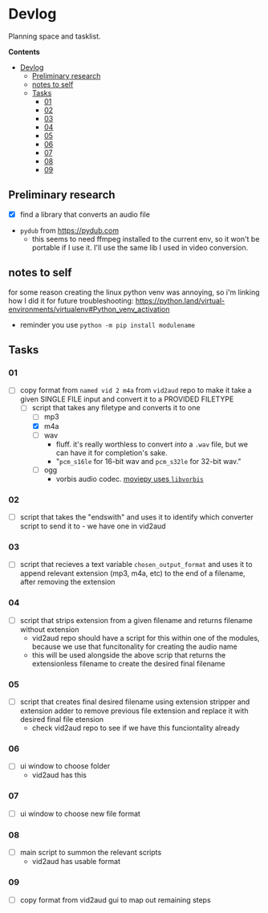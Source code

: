 # Devlog

Planning space and tasklist.


**Contents**

- [Devlog](#devlog)
  - [Preliminary research](#preliminary-research)
  - [notes to self](#notes-to-self)
  - [Tasks](#tasks)
    - [01](#01)
    - [02](#02)
    - [03](#03)
    - [04](#04)
    - [05](#05)
    - [06](#06)
    - [07](#07)
    - [08](#08)
    - [09](#09)

## Preliminary research

 - [x] find a library that converts an audio file
 * `pydub` from https://pydub.com
   * this seems to need ffmpeg installed to the current env, so it won't be portable if I use it. I'll use the same lib I used in video conversion.

## notes to self

for some reason creating the linux python venv was annoying, so i'm linking how I did it for future troubleshooting: https://python.land/virtual-environments/virtualenv#Python_venv_activation

* reminder you use `python -m pip install modulename`

## Tasks

### 01

- [ ] copy format from `named vid 2 m4a` from `vid2aud` repo to make it take a given SINGLE FILE input and convert it to a PROVIDED FILETYPE
  - [ ] script that takes any filetype and converts it to one
    - [ ] mp3
    - [x] m4a
    - [ ] wav
      - fluff. it's really worthless to convert *into* a `.wav` file, but we can have it for completion's sake.
      - "`pcm_s16le` for 16-bit wav and `pcm_s32le` for 32-bit wav."
    - [ ] ogg
      - vorbis audio codec. [moviepy uses `libvorbis`](https://zulko.github.io/moviepy/reference/reference/moviepy.video.VideoClip.VideoClip.html)

### 02

  - [ ] script that takes the "endswith" and uses it to identify which converter script to send it to
        - we have one in vid2aud

### 03

 - [ ] script that recieves a text variable `chosen_output_format` and uses it to append relevant extension (mp3, m4a, etc) to the end of a filename, after removing the extension

### 04

 - [ ] script that strips extension from a given filename and returns filename without extension
   - vid2aud repo should have a script for this within one of the modules, because we use that funcitonality for creating the audio name
   - this will be used alongside the above scrip that returns the extensionless filename to create the desired final filename

### 05

 - [ ] script that creates final desired filename using extension stripper and extension adder to remove previous file extension and replace it with desired final file etension
   - check vid2aud repo to see if we have this funciontality already


### 06

 - [ ] ui window to choose folder
   - vid2aud has this

### 07

 - [ ] ui window to choose new file format

### 08

 - [ ] main script to summon the relevant scripts
   - vid2aud has usable format

### 09

- [ ] copy format from vid2aud gui to map out remaining steps
